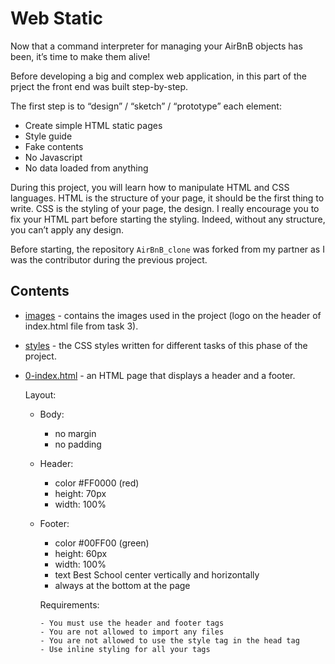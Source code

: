 # Web Static

Now that a command interpreter for managing your AirBnB objects has been, it’s time to make them alive!

Before developing a big and complex web application, in this part of the prject the front end was built step-by-step.

The first step is to “design” / “sketch” / “prototype” each element:

- Create simple HTML static pages
- Style guide
- Fake contents
- No Javascript
- No data loaded from anything

During this project, you will learn how to manipulate HTML and CSS languages. HTML is the structure of your page, it should be the first thing to write. CSS is the styling of your page, the design. I really encourage you to fix your HTML part before starting the styling. Indeed, without any structure, you can’t apply any design.

Before starting, the repository `AirBnB_clone` was forked from my partner as I was the contributor during the previous project.

## Contents

- [images](https://github.com/j88moja-code/AirBnB_clone/tree/main/web_static/images) - contains the images used in the project (logo on the header of index.html file from task 3).
- [styles](https://github.com/j88moja-code/AirBnB_clone/tree/main/web_static/styles) - the CSS styles written for different tasks of this phase of the project.
- [0-index.html](https://github.com/j88moja-code/AirBnB_clone/blob/main/web_static/0-index.html) - an HTML page that displays a header and a footer.

  Layout:

  - Body:
    - no margin
    - no padding
  - Header:
    - color #FF0000 (red)
    - height: 70px
    - width: 100%
  - Footer:

    - color #00FF00 (green)
    - height: 60px
    - width: 100%
    - text Best School center vertically and horizontally
    - always at the bottom at the page

    Requirements:

        - You must use the header and footer tags
        - You are not allowed to import any files
        - You are not allowed to use the style tag in the head tag
        - Use inline styling for all your tags
